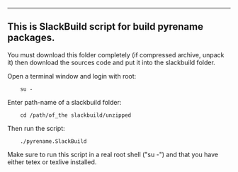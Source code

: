 ---------------------------------------------------------
This is SlackBuild script for build pyrename packages.
---------------------------------------------------------

You must download this folder completely (if compressed archive, unpack it)
then download the sources code and put it into the slackbuild folder.

Open a terminal window and login with root:

		su -
		
Enter path-name of a slackbuild folder:

		cd /path/of_the slackbuild/unzipped

Then run the script:

		./pyrename.SlackBuild

Make sure to run this script in a real root shell ("su -") and that you
have either tetex or texlive installed.
